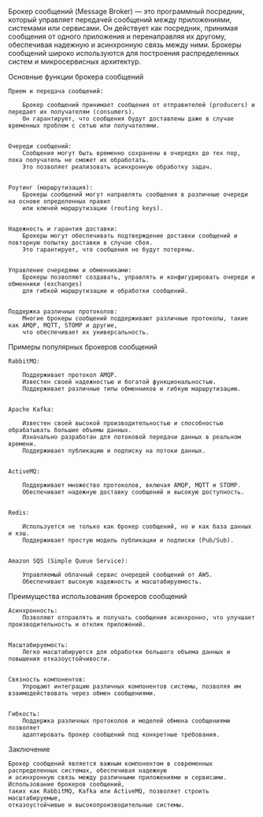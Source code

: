 Брокер сообщений (Message Broker) — это программный посредник, который управляет передачей сообщений между приложениями, 
системами или сервисами. Он действует как посредник, принимая сообщения от одного приложения и перенаправляя их другому, 
обеспечивая надежную и асинхронную связь между ними. Брокеры сообщений широко используются 
для построения распределенных систем и микросервисных архитектур.


Основные функции брокера сообщений

    Прием и передача сообщений:

        Брокер сообщений принимает сообщения от отправителей (producers) и передает их получателям (consumers). 
        Он гарантирует, что сообщения будут доставлены даже в случае временных проблем с сетью или получателями.


    Очереди сообщений:
        Сообщения могут быть временно сохранены в очередях до тех пор, пока получатель не сможет их обработать. 
        Это позволяет реализовать асинхронную обработку задач.


    Роутинг (маршрутизация):
        Брокеры сообщений могут направлять сообщения в различные очереди на основе определенных правил 
        или ключей маршрутизации (routing keys).


    Надежность и гарантия доставки:
        Брокеры могут обеспечивать подтверждение доставки сообщений и повторную попытку доставки в случае сбоя. 
        Это гарантирует, что сообщения не будут потеряны.


    Управление очередями и обменниками:
        Брокеры позволяют создавать, управлять и конфигурировать очереди и обменники (exchanges) 
        для гибкой маршрутизации и обработки сообщений.

    
    Поддержка различных протоколов:
        Многие брокеры сообщений поддерживают различные протоколы, такие как AMQP, MQTT, STOMP и другие, 
        что обеспечивает их универсальность.


Примеры популярных брокеров сообщений

    RabbitMQ:

        Поддерживает протокол AMQP.
        Известен своей надежностью и богатой функциональностью.
        Поддерживает различные типы обменников и гибкую маршрутизацию.


    Apache Kafka:

        Известен своей высокой производительностью и способностью обрабатывать большие объемы данных.
        Изначально разработан для потоковой передачи данных в реальном времени.
        Поддерживает публикацию и подписку на потоки данных.


    ActiveMQ:

        Поддерживает множество протоколов, включая AMQP, MQTT и STOMP.
        Обеспечивает надежную доставку сообщений и высокую доступность.


    Redis:

        Используется не только как брокер сообщений, но и как база данных и кэш.
        Поддерживает простую модель публикации и подписки (Pub/Sub).


    Amazon SQS (Simple Queue Service):

        Управляемый облачный сервис очередей сообщений от AWS.
        Обеспечивает высокую надежность и масштабируемость.



Преимущества использования брокеров сообщений

    Асинхронность:
        Позволяют отправлять и получать сообщения асинхронно, что улучшает производительность и отклик приложений.


    Масштабируемость:
        Легко масштабируются для обработки большого объема данных и повышения отказоустойчивости.

    
    Связность компонентов:
        Упрощают интеграцию различных компонентов системы, позволяя им взаимодействовать через обмен сообщениями.


    Гибкость:
        Поддержка различных протоколов и моделей обмена сообщениями позволяет 
        адаптировать брокер сообщений под конкретные требования.


Заключение

    Брокер сообщений является важным компонентом в современных распределенных системах, обеспечивая надежную 
    и асинхронную связь между различными приложениями и сервисами. Использование брокеров сообщений, 
    таких как RabbitMQ, Kafka или ActiveMQ, позволяет строить масштабируемые, 
    отказоустойчивые и высокопроизводительные системы. 
    